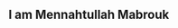 ## I am Mennahtullah Mabrouk

<div style="background-image: url('https://i.imgur.com/CCVH87I.gif'); background-repeat: no-repeat; background-attachment: fixed; background-size: cover; height: 100vh;">
</div>

[![YouTube](https://img.shields.io/badge/-YouTube-lavender?style=for-the-badge&logo=youtube)](https://youtube.com/@sepa5794) [![LinkedIn](https://img.shields.io/badge/-LinkedIn-purple?style=for-the-badge&logo=linkedin&logoColor=white)](https://www.linkedin.com/in/mennahtullah-sameh)

